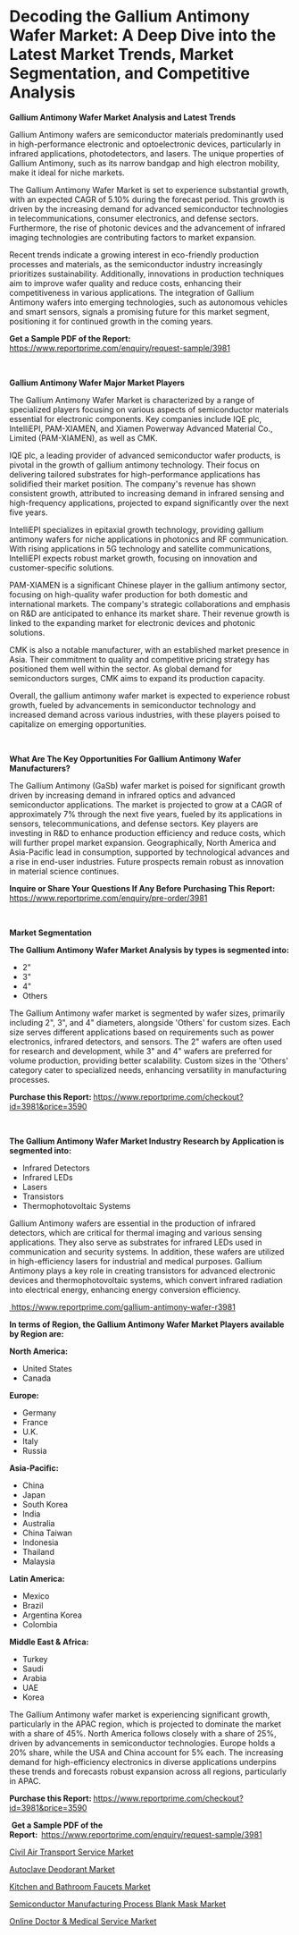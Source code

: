 <p><h1>Decoding the Gallium Antimony Wafer Market: A Deep Dive into the Latest Market Trends, Market Segmentation, and Competitive Analysis</h1></p><p><strong>Gallium Antimony Wafer Market Analysis and Latest Trends</strong></p>
<p><p>Gallium Antimony wafers are semiconductor materials predominantly used in high-performance electronic and optoelectronic devices, particularly in infrared applications, photodetectors, and lasers. The unique properties of Gallium Antimony, such as its narrow bandgap and high electron mobility, make it ideal for niche markets.</p><p>The Gallium Antimony Wafer Market is set to experience substantial growth, with an expected CAGR of 5.10% during the forecast period. This growth is driven by the increasing demand for advanced semiconductor technologies in telecommunications, consumer electronics, and defense sectors. Furthermore, the rise of photonic devices and the advancement of infrared imaging technologies are contributing factors to market expansion.</p><p>Recent trends indicate a growing interest in eco-friendly production processes and materials, as the semiconductor industry increasingly prioritizes sustainability. Additionally, innovations in production techniques aim to improve wafer quality and reduce costs, enhancing their competitiveness in various applications. The integration of Gallium Antimony wafers into emerging technologies, such as autonomous vehicles and smart sensors, signals a promising future for this market segment, positioning it for continued growth in the coming years.</p></p>
<p><strong>Get a Sample PDF of the Report:&nbsp;</strong> <a href="https://www.reportprime.com/enquiry/request-sample/3981?utm_campaign=1097&utm_medium=2&utm_source=Github&utm_content=ia&utm_term=27112024&utm_id=gallium-antimony-wafer">https://www.reportprime.com/enquiry/request-sample/3981</a></p>
<p>&nbsp;</p>
<p><strong>Gallium Antimony Wafer Major Market Players</strong></p>
<p><p>The Gallium Antimony Wafer Market is characterized by a range of specialized players focusing on various aspects of semiconductor materials essential for electronic components. Key companies include IQE plc, IntelliEPI, PAM-XIAMEN, and Xiamen Powerway Advanced Material Co., Limited (PAM-XIAMEN), as well as CMK.</p><p>IQE plc, a leading provider of advanced semiconductor wafer products, is pivotal in the growth of gallium antimony technology. Their focus on delivering tailored substrates for high-performance applications has solidified their market position. The company's revenue has shown consistent growth, attributed to increasing demand in infrared sensing and high-frequency applications, projected to expand significantly over the next five years.</p><p>IntelliEPI specializes in epitaxial growth technology, providing gallium antimony wafers for niche applications in photonics and RF communication. With rising applications in 5G technology and satellite communications, IntelliEPI expects robust market growth, focusing on innovation and customer-specific solutions.</p><p>PAM-XIAMEN is a significant Chinese player in the gallium antimony sector, focusing on high-quality wafer production for both domestic and international markets. The company's strategic collaborations and emphasis on R&D are anticipated to enhance its market share. Their revenue growth is linked to the expanding market for electronic devices and photonic solutions.</p><p>CMK is also a notable manufacturer, with an established market presence in Asia. Their commitment to quality and competitive pricing strategy has positioned them well within the sector. As global demand for semiconductors surges, CMK aims to expand its production capacity.</p><p>Overall, the gallium antimony wafer market is expected to experience robust growth, fueled by advancements in semiconductor technology and increased demand across various industries, with these players poised to capitalize on emerging opportunities.</p></p>
<p>&nbsp;</p>
<p><strong>What Are The Key Opportunities For Gallium Antimony Wafer Manufacturers?</strong></p>
<p><p>The Gallium Antimony (GaSb) wafer market is poised for significant growth driven by increasing demand in infrared optics and advanced semiconductor applications. The market is projected to grow at a CAGR of approximately 7% through the next five years, fueled by its applications in sensors, telecommunications, and defense sectors. Key players are investing in R&D to enhance production efficiency and reduce costs, which will further propel market expansion. Geographically, North America and Asia-Pacific lead in consumption, supported by technological advances and a rise in end-user industries. Future prospects remain robust as innovation in material science continues.</p></p>
<p><strong>Inquire or Share Your Questions If Any Before Purchasing This Report:</strong> <a href="https://www.reportprime.com/enquiry/pre-order/3981?utm_campaign=1097&utm_medium=2&utm_source=Github&utm_content=ia&utm_term=27112024&utm_id=gallium-antimony-wafer">https://www.reportprime.com/enquiry/pre-order/3981</a></p>
<p>&nbsp;</p>
<p><strong>Market Segmentation</strong></p>
<p><strong>The Gallium Antimony Wafer Market Analysis by types is segmented into:</strong></p>
<p><ul><li>2"</li><li>3"</li><li>4"</li><li>Others</li></ul></p>
<p><p>The Gallium Antimony wafer market is segmented by wafer sizes, primarily including 2", 3", and 4" diameters, alongside 'Others' for custom sizes. Each size serves different applications based on requirements such as power electronics, infrared detectors, and sensors. The 2" wafers are often used for research and development, while 3" and 4" wafers are preferred for volume production, providing better scalability. Custom sizes in the 'Others' category cater to specialized needs, enhancing versatility in manufacturing processes.</p></p>
<p><strong>Purchase this Report:&nbsp;</strong><a href="https://www.reportprime.com/checkout?id=3981&price=3590&utm_campaign=1097&utm_medium=2&utm_source=Github&utm_content=ia&utm_term=27112024&utm_id=gallium-antimony-wafer">https://www.reportprime.com/checkout?id=3981&price=3590</a></p>
<p>&nbsp;</p>
<p><strong>The Gallium Antimony Wafer Market Industry Research by Application is segmented into:</strong></p>
<p><ul><li>Infrared Detectors</li><li>Infrared LEDs</li><li>Lasers</li><li>Transistors</li><li>Thermophotovoltaic Systems</li></ul></p>
<p><p>Gallium Antimony wafers are essential in the production of infrared detectors, which are critical for thermal imaging and various sensing applications. They also serve as substrates for infrared LEDs used in communication and security systems. In addition, these wafers are utilized in high-efficiency lasers for industrial and medical purposes. Gallium Antimony plays a key role in creating transistors for advanced electronic devices and thermophotovoltaic systems, which convert infrared radiation into electrical energy, enhancing energy conversion efficiency.</p></p>
<p><a href="https://www.reportprime.com/gallium-antimony-wafer-r3981?utm_campaign=1097&utm_medium=2&utm_source=Github&utm_content=ia&utm_term=27112024&utm_id=gallium-antimony-wafer">&nbsp;https://www.reportprime.com/gallium-antimony-wafer-r3981</a></p>
<p><strong>In terms of Region, the Gallium Antimony Wafer Market Players available by Region are:</strong></p>
<p>
    <p> <strong> North America: </strong>
        <ul>
            <li>United States</li>
            <li>Canada</li>
        </ul>
        </p> 
    <p> <strong> Europe: </strong>
        <ul>
            <li>Germany</li>
            <li>France</li>
            <li>U.K.</li>
            <li>Italy</li>
            <li>Russia</li>
        </ul>
        </p> 
    <p> <strong> Asia-Pacific: </strong>
        <ul>
            <li>China</li>
            <li>Japan</li>
            <li>South Korea</li>
            <li>India</li>
            <li>Australia</li>
            <li>China Taiwan</li>
            <li>Indonesia</li>
            <li>Thailand</li>
            <li>Malaysia</li>
        </ul>
        </p> 
    <p> <strong> Latin America: </strong>
        <ul>
            <li>Mexico</li>
            <li>Brazil</li>
            <li>Argentina Korea</li>
            <li>Colombia</li>
        </ul>
        </p> 
    <p> <strong> Middle East & Africa: </strong>
        <ul>
            <li>Turkey</li>
            <li>Saudi</li>
            <li>Arabia</li>
            <li>UAE</li>
            <li>Korea</li>
        </ul>
    </p>
    </p>
<p><p>The Gallium Antimony wafer market is experiencing significant growth, particularly in the APAC region, which is projected to dominate the market with a share of 45%. North America follows closely with a share of 25%, driven by advancements in semiconductor technologies. Europe holds a 20% share, while the USA and China account for 5% each. The increasing demand for high-efficiency electronics in diverse applications underpins these trends and forecasts robust expansion across all regions, particularly in APAC.</p></p>
<p><strong>Purchase this Report: </strong><a href="https://www.reportprime.com/checkout?id=3981&price=3590&utm_campaign=1097&utm_medium=2&utm_source=Github&utm_content=ia&utm_term=27112024&utm_id=gallium-antimony-wafer">https://www.reportprime.com/checkout?id=3981&price=3590</a></p>
<p>&nbsp;<strong>Get a Sample PDF of the Report:&nbsp;&nbsp;</strong><a href="https://www.reportprime.com/enquiry/request-sample/3981?utm_campaign=1097&utm_medium=2&utm_source=Github&utm_content=ia&utm_term=27112024&utm_id=gallium-antimony-wafer">https://www.reportprime.com/enquiry/request-sample/3981</a></p>
<p><strong></strong></p>
<p><p><a href="https://issuu.com/reportprime-2/docs/civil-air-transport-service-market-_ee2bf9cbaffc34?utm_campaign=1097&utm_medium=2&utm_source=Github&utm_content=ia&utm_term=27112024&utm_id=gallium-antimony-wafer">Civil Air Transport Service Market</a></p><p><a href="https://www.linkedin.com/pulse/insights-autoclave-deodorant-market-players-size-geographical-5wxpc?utm_campaign=1097&utm_medium=2&utm_source=Github&utm_content=ia&utm_term=27112024&utm_id=gallium-antimony-wafer">Autoclave Deodorant Market</a></p><p><a href="https://www.linkedin.com/pulse/kitchen-bathroom-faucets-market-global-trends-forecast-1pscc?utm_campaign=1097&utm_medium=2&utm_source=Github&utm_content=ia&utm_term=27112024&utm_id=gallium-antimony-wafer">Kitchen and Bathroom Faucets Market</a></p><p><a href="https://github.com/castoriffic/Market-Research-Report-List-5/blob/main/semiconductor-manufacturing-process-blank-mask-market.md?utm_campaign=1097&utm_medium=2&utm_source=Github&utm_content=ia&utm_term=27112024&utm_id=gallium-antimony-wafer">Semiconductor Manufacturing Process Blank Mask Market</a></p><p><a href="https://issuu.com/reportprime-2/docs/online-doctor-medical-service-marke_ab696592eff16f?utm_campaign=1097&utm_medium=2&utm_source=Github&utm_content=ia&utm_term=27112024&utm_id=gallium-antimony-wafer">Online Doctor & Medical Service Market</a></p></p>